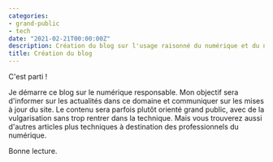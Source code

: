 ```yaml
---
categories:
- grand-public
- tech
date: "2021-02-21T00:00:00Z"
description: Création du blog sur l'usage raisonné du numérique et du numérique responsable
title: Création du blog
---
```


C'est parti !

Je démarre ce blog sur le numérique responsable. Mon objectif sera d'informer sur les actualités dans ce domaine et communiquer sur les mises à jour du site. Le contenu sera parfois plutôt orienté grand public, avec de la vulgarisation sans trop rentrer dans la technique. Mais vous trouverez aussi d'autres articles plus techniques à destination des professionnels du numérique.

Bonne lecture.
